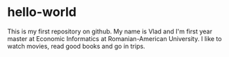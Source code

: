 # hello-world
This is my first repository on github.
My name is Vlad and I'm first year master at Economic Informatics at Romanian-American University.
I like to watch movies, read good books and go in trips.
